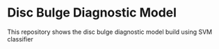 # Disc Bulge Diagnostic Model
This repository shows the disc bulge diagnostic model build using SVM classifier
